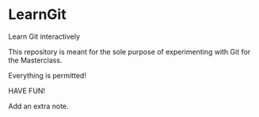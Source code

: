 # LearnGit
Learn Git interactively

This repository is meant for the sole purpose of experimenting with Git for the Masterclass. 

Everything is permitted! 

HAVE FUN! 

Add an extra note. 